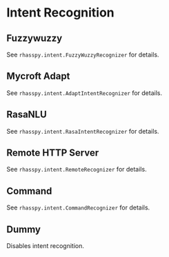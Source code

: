 # Intent Recognition

## Fuzzywuzzy

See `rhasspy.intent.FuzzyWuzzyRecognizer` for details.

## Mycroft Adapt

See `rhasspy.intent.AdaptIntentRecognizer` for details.

## RasaNLU

See `rhasspy.intent.RasaIntentRecognizer` for details.

## Remote HTTP Server

See `rhasspy.intent.RemoteRecognizer` for details.

## Command

See `rhasspy.intent.CommandRecognizer` for details.

## Dummy

Disables intent recognition.
